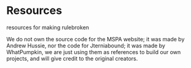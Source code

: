 Resources
=========

resources for making rulebroken

We do not own the source code for the MSPA website; it was made by Andrew Hussie, nor the code for Jterniabound; it was made by WhatPumpkin, we are just using them as references to build our own projects, and will give credit to the original creators.
